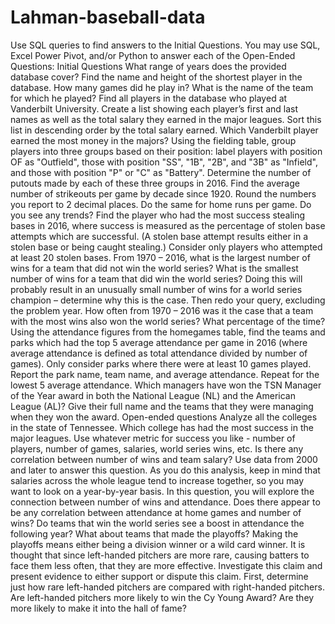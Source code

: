 # Lahman-baseball-data
Use SQL queries to find answers to the Initial Questions. You may use SQL, Excel Power Pivot, and/or Python to answer each of the Open-Ended Questions: Initial Questions  What range of years does the provided database cover?  Find the name and height of the shortest player in the database. How many games did he play in? What is the name of the team for which he played?  Find all players in the database who played at Vanderbilt University. Create a list showing each player’s first and last names as well as the total salary they earned in the major leagues. Sort this list in descending order by the total salary earned. Which Vanderbilt player earned the most money in the majors?  Using the fielding table, group players into three groups based on their position: label players with position OF as "Outfield", those with position "SS", "1B", "2B", and "3B" as "Infield", and those with position "P" or "C" as "Battery". Determine the number of putouts made by each of these three groups in 2016.  Find the average number of strikeouts per game by decade since 1920. Round the numbers you report to 2 decimal places. Do the same for home runs per game. Do you see any trends?  Find the player who had the most success stealing bases in 2016, where success is measured as the percentage of stolen base attempts which are successful. (A stolen base attempt results either in a stolen base or being caught stealing.) Consider only players who attempted at least 20 stolen bases.  From 1970 – 2016, what is the largest number of wins for a team that did not win the world series? What is the smallest number of wins for a team that did win the world series? Doing this will probably result in an unusually small number of wins for a world series champion – determine why this is the case. Then redo your query, excluding the problem year. How often from 1970 – 2016 was it the case that a team with the most wins also won the world series? What percentage of the time?  Using the attendance figures from the homegames table, find the teams and parks which had the top 5 average attendance per game in 2016 (where average attendance is defined as total attendance divided by number of games). Only consider parks where there were at least 10 games played. Report the park name, team name, and average attendance. Repeat for the lowest 5 average attendance.  Which managers have won the TSN Manager of the Year award in both the National League (NL) and the American League (AL)? Give their full name and the teams that they were managing when they won the award.  Open-ended questions  Analyze all the colleges in the state of Tennessee. Which college has had the most success in the major leagues. Use whatever metric for success you like - number of players, number of games, salaries, world series wins, etc.  Is there any correlation between number of wins and team salary? Use data from 2000 and later to answer this question. As you do this analysis, keep in mind that salaries across the whole league tend to increase together, so you may want to look on a year-by-year basis.  In this question, you will explore the connection between number of wins and attendance.  Does there appear to be any correlation between attendance at home games and number of wins? Do teams that win the world series see a boost in attendance the following year? What about teams that made the playoffs? Making the playoffs means either being a division winner or a wild card winner. It is thought that since left-handed pitchers are more rare, causing batters to face them less often, that they are more effective. Investigate this claim and present evidence to either support or dispute this claim. First, determine just how rare left-handed pitchers are compared with right-handed pitchers. Are left-handed pitchers more likely to win the Cy Young Award? Are they more likely to make it into the hall of fame?
